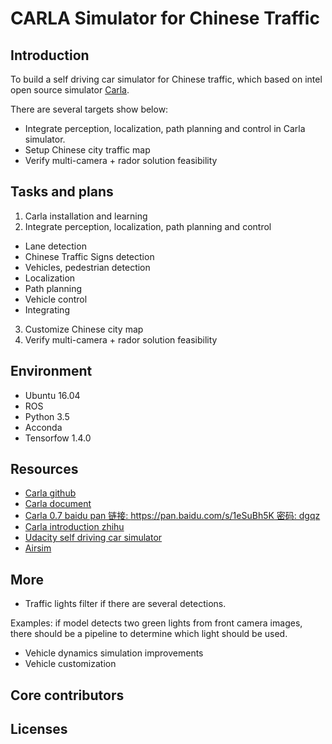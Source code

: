 # CARLA Simulator for Chinese Traffic
## Introduction
To build a self driving car simulator for Chinese traffic, which based on intel open source simulator [Carla](https://github.com/carla-simulator/carla).

There are several targets show below:
* Integrate perception, localization, path planning and control in Carla simulator.
* Setup Chinese city traffic map
* Verify multi-camera + rador solution feasibility

## Tasks and plans
1. Carla installation and learning
2. Integrate perception, localization, path planning and control
  * Lane detection
  * Chinese Traffic Signs detection
  * Vehicles, pedestrian detection
  * Localization
  * Path planning
  * Vehicle control
  * Integrating
3. Customize Chinese city map
4. Verify multi-camera + rador solution feasibility

## Environment
* Ubuntu 16.04
* ROS
* Python 3.5
* Acconda
* Tensorfow 1.4.0

## Resources
* [Carla github](https://github.com/carla-simulator/carla)
* [Carla document](http://carla.readthedocs.io/en/latest/)
* [Carla 0.7 baidu pan 链接: https://pan.baidu.com/s/1eSuBh5K 密码: dgqz](https://pan.baidu.com/s/1eSuBh5K)
* [Carla introduction zhihu](https://zhuanlan.zhihu.com/p/30979943)
* [Udacity self driving car simulator](https://github.com/udacity/self-driving-car)
* [Airsim](https://github.com/Microsoft/AirSim)

## More
* Traffic lights filter if there are several detections.

Examples: if model detects two green lights from front camera images, there should be a pipeline to determine which light should be used.
* Vehicle dynamics simulation improvements
* Vehicle customization  

## Core contributors

## Licenses
